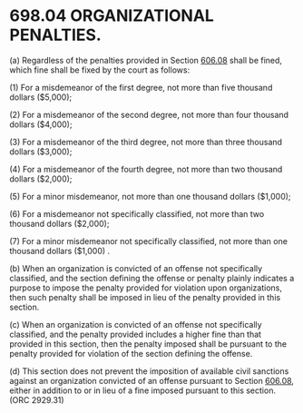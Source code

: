 698.04 ORGANIZATIONAL PENALTIES.
================================

​(a) Regardless of the penalties provided in Section
[606.08](38e2f631.html) shall be fined, which fine shall be fixed by the
court as follows:

​(1) For a misdemeanor of the first degree, not more than five thousand
dollars (\$5,000);

​(2) For a misdemeanor of the second degree, not more than four thousand
dollars (\$4,000);

​(3) For a misdemeanor of the third degree, not more than three thousand
dollars (\$3,000);

​(4) For a misdemeanor of the fourth degree, not more than two thousand
dollars (\$2,000);

​(5) For a minor misdemeanor, not more than one thousand dollars
(\$1,000);

​(6) For a misdemeanor not specifically classified, not more than two
thousand dollars (\$2,000);

​(7) For a minor misdemeanor not specifically classified, not more than
one thousand dollars (\$1,000) .

​(b) When an organization is convicted of an offense not specifically
classified, and the section defining the offense or penalty plainly
indicates a purpose to impose the penalty provided for violation upon
organizations, then such penalty shall be imposed in lieu of the penalty
provided in this section.

​(c) When an organization is convicted of an offense not specifically
classified, and the penalty provided includes a higher fine than that
provided in this section, then the penalty imposed shall be pursuant to
the penalty provided for violation of the section defining the offense.

​(d) This section does not prevent the imposition of available civil
sanctions against an organization convicted of an offense pursuant to
Section [606.08](297e73eb.html), either in addition to or in lieu of a
fine imposed pursuant to this section. (ORC 2929.31)
